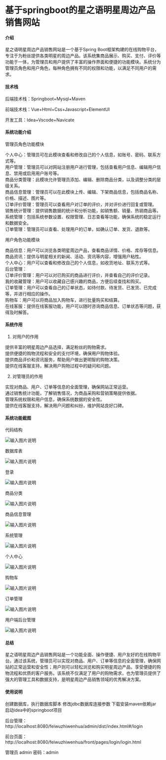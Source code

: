 # 基于springboot的星之语明星周边产品销售网站

#### 介绍

星之语明星周边产品销售网站是一个基于Spring Boot框架构建的在线购物平台，专注于为粉丝提供各类明星的周边产品。该系统集商品展示、购买、支付、评价等功能于一体，为管理员和用户提供了丰富的操作界面和便捷的功能模块。系统分为管理员角色和用户角色，每种角色拥有不同的权限和功能，以满足不同用户的需求。

#### 技术栈

后端技术栈：Springboot+Mysql+Maven

前端技术栈：Vue+Html+Css+Javascript+ElementUI

开发工具：Idea+Vscode+Navicate

#### 系统功能介绍

管理员角色功能模块

个人中心：管理员可在此模块查看和修改自己的个人信息，如账号、密码、联系方式等。  
用户管理：管理员可以对网站注册用户进行管理，包括查看用户信息、编辑用户信息、禁用或启用用户账号等。  
商品分类管理：此模块允许管理员添加、编辑、删除商品分类，以及调整分类的层级关系。  
商品信息管理：管理员可以在此模块上传、编辑、下架商品信息，包括商品名称、价格、描述、图片等。  
订单评价管理：管理员可以查看用户对订单的评价，并对评价进行回复或管理。  
销售统计管理：提供销售数据的统计和分析功能，如销售额、销量、热销商品等。  
系统管理：包括系统参数设置、权限管理、日志查看等功能，确保系统的稳定运行和数据安全。  
订单管理：管理员可以查看、处理用户的订单，如确认订单、发货、退款等。  

用户角色功能模块

商品信息：用户可以浏览各类明星周边产品，查看商品详情、价格、库存等信息。  
商品资讯：提供与明星相关的新闻、活动、资讯等内容，增强用户粘性。  
个人中心：用户可以查看和修改自己的个人信息，如收货地址、联系方式等。  
后台管理：  
订单评价管理：用户可以对已购买的商品进行评价，并查看自己的评价记录。  
我的收藏管理：用户可以收藏自己感兴趣的商品，方便后续查找和购买。  
订单管理：用户可以查看自己的订单状态，如待付款、待发货、已发货、已完成等，并进行相应的操作。  
购物车：用户可以将商品加入购物车，进行批量购买和结算。  
在线客服：提供在线客服功能，用户可以随时咨询商品信息、订单状态等问题，获得及时解答。  

#### 系统作用

1. 对用户的作用

提供丰富的明星周边产品选择，满足粉丝的购物需求。  
提供便捷的购物流程和安全的支付环境，确保用户购物体验。  
提供商品评价和资讯服务，帮助用户做出更明智的购物决策。  
提供在线客服支持，解决用户购物过程中的疑问和问题。  

2. 对管理员的作用

实现对商品、用户、订单等信息的全面管理，确保网站正常运营。  
通过销售统计功能，了解销售情况，为商品采购和营销策略提供依据。  
管理系统权限和用户信息，确保系统数据的安全性。  
提供在线客服支持，解决用户问题和纠纷，维护网站良好口碑。  

#### 系统功能截图

代码结构

![输入图片说明](images/8fc412bf574d38c98a7e0c34522e53b.png)

数据库表

![输入图片说明](images/b6c500295131fc4d8a14ba7292d4152.png)

登录

![输入图片说明](images/8024e681517f7edb808007430cdf7f7.png)

商品分类

![输入图片说明](images/01890f68f070b01c6544b78b588fe28.png)

商品信息管理

![输入图片说明](images/ba3eeb7921fa0aff0b641a21b330f05.png)

系统管理

![输入图片说明](images/79223eae6d3af5da0cd3b02f9b60c78.png)

个人中心

![输入图片说明](images/ddf8643d1d380f13d22f8c68245ebd5.png)

购物车

![输入图片说明](images/ae3f32a6522593cf74a822b81d47d5b.png)

订单管理

![输入图片说明](images/a1cbc4dc8ab15fc38f3193c692f50fe.png)

用户端后台管理

![输入图片说明](images/d6274ad7f81921d5498b809fae01a6a.png)

#### 总结

星之语明星周边产品销售网站是一个功能全面、操作便捷、用户友好的在线购物平台。通过该系统，管理员可以实现对商品、用户、订单等信息的全面管理，确保网站的正常运营和安全性；用户则可以轻松浏览和购买明星周边产品，享受便捷的购物流程和优质的客户服务。该系统不仅满足了用户的购物需求，也为管理员提供了强大的管理工具和数据支持，是明星周边产品销售领域的优秀解决方案。

#### 使用说明

创建数据库，执行数据库脚本 修改jdbc数据库连接参数 下载安装maven依赖jar 启动idea中的springboot项目

后台管理：http://localhost:8080/feiwuzhiwenhua/admin/dist/index.html#/login

前台页面：http://localhost:8080/feiwuzhiwenhua/front/pages/login/login.html

管理员 admin 密码：admin
